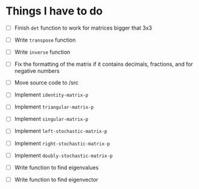 # Things I have to do

- [ ] Finish `det` function to work for matrices bigger that 3x3
- [ ] Write `transpose` function
- [ ] Write `inverse` function
- [ ] Fix the formatting of the matrix if it contains decimals, fractions, and for negative numbers
- [ ] Move source code to /src
- [ ] Implement `identity-matrix-p`
- [ ] Implement `triangular-matrix-p`
- [ ] Implement `singular-matrix-p`
- [ ] Implement `left-stochastic-matrix-p`
- [ ] Implement `right-stochastic-matrix-p`
- [ ] Implement `doubly-stochastic-matrix-p`
- [ ] Write function to find eigenvalues
- [ ] Write function to find eigenvector

